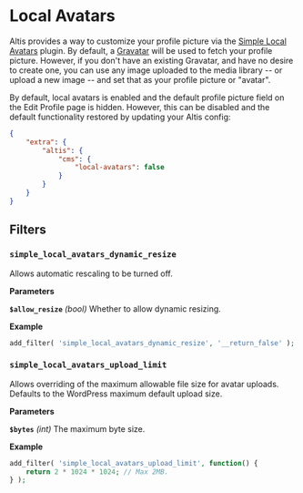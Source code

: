 # Local Avatars

Altis provides a way to customize your profile picture via the [Simple Local Avatars](https://github.com/10up/simple-local-avatars) plugin. By default, a [Gravatar](https://en.gravatar.com/) will be used to fetch your profile picture. However, if you don't have an existing Gravatar, and have no desire to create one, you can use any image uploaded to the media library -- or upload a new image -- and set that as your profile picture or "avatar".

By default, local avatars is enabled and the default profile picture field on the Edit Profile page is hidden. However, this can be disabled and the default functionality restored by updating your Altis config:

```json
{
	"extra": {
		"altis": {
			"cms": {
				"local-avatars": false
			}
		}
	}
}
```

## Filters

### `simple_local_avatars_dynamic_resize`

Allows automatic rescaling to be turned off. 

**Parameters**

**`$allow_resize`** _(bool)_ Whether to allow dynamic resizing.

**Example**

```php
add_filter( 'simple_local_avatars_dynamic_resize', '__return_false' );
```

### `simple_local_avatars_upload_limit`

Allows overriding of the maximum allowable file size for avatar uploads. Defaults to the WordPress maximum default upload size.

**Parameters**

**`$bytes`** _(int)_ The maximum byte size.

**Example**

```php
add_filter( 'simple_local_avatars_upload_limit', function() {
	return 2 * 1024 * 1024; // Max 2MB.
} );
```
